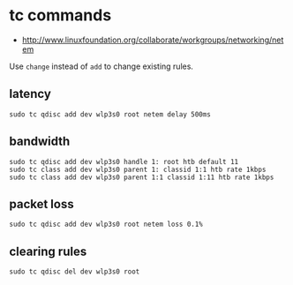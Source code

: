 # tc commands

* http://www.linuxfoundation.org/collaborate/workgroups/networking/netem

Use ```change``` instead of ```add``` to change existing rules.

## latency

    sudo tc qdisc add dev wlp3s0 root netem delay 500ms

## bandwidth

    sudo tc qdisc add dev wlp3s0 handle 1: root htb default 11
    sudo tc class add dev wlp3s0 parent 1: classid 1:1 htb rate 1kbps
    sudo tc class add dev wlp3s0 parent 1:1 classid 1:11 htb rate 1kbps

## packet loss

    sudo tc qdisc add dev wlp3s0 root netem loss 0.1%

## clearing rules

    sudo tc qdisc del dev wlp3s0 root
